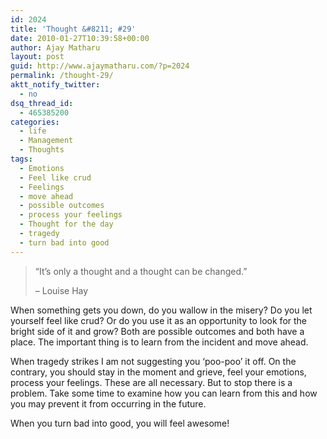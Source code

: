 ```yaml
---
id: 2024
title: 'Thought &#8211; #29'
date: 2010-01-27T10:39:58+00:00
author: Ajay Matharu
layout: post
guid: http://www.ajaymatharu.com/?p=2024
permalink: /thought-29/
aktt_notify_twitter:
  - no
dsq_thread_id:
  - 465385200
categories:
  - life
  - Management
  - Thoughts
tags:
  - Emotions
  - Feel like crud
  - Feelings
  - move ahead
  - possible outcomes
  - process your feelings
  - Thought for the day
  - tragedy
  - turn bad into good
---
```

> <div>
>   <p>
>     &#8220;It&#8217;s only a thought and a thought can be changed.&#8221;
>   </p>
>   
>   <p>
>     &#8211; Louise Hay
>   </p>
> </div>

When something gets you down, do you wallow in the misery? Do you let yourself feel like crud? Or do you use it as an opportunity to look for the bright side of it and grow? Both are possible outcomes and both have a place. The important thing is to learn from the incident and move ahead.

When tragedy strikes I am not suggesting you &#8216;poo-poo&#8217; it off. On the contrary, you should stay in the moment and grieve, feel your emotions, process your feelings. These are all necessary. But to stop there is a problem. Take some time to examine how you can learn from this and how you may prevent it from occurring in the future.

When you turn bad into good, you will feel awesome!